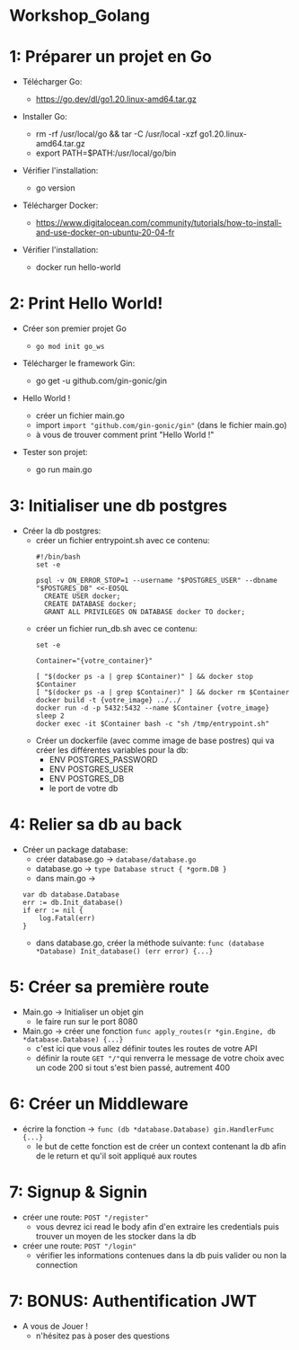 # Workshop_Golang

# 1: Préparer un projet en Go
  - Télécharger Go: 
    - https://go.dev/dl/go1.20.linux-amd64.tar.gz
    
  - Installer Go:
    - rm -rf /usr/local/go && tar -C /usr/local -xzf go1.20.linux-amd64.tar.gz
    - export PATH=$PATH:/usr/local/go/bin
  
  - Vérifier l'installation:
    - go version
  - Télécharger Docker:
    - https://www.digitalocean.com/community/tutorials/how-to-install-and-use-docker-on-ubuntu-20-04-fr
  - Vérifier l'installation:
    - docker run hello-world 

# 2: Print Hello World!
  - Créer son premier projet Go
    - ```go mod init go_ws```

  - Télécharger le framework Gin:
    - go get -u github.com/gin-gonic/gin

  - Hello World !
    - créer un fichier main.go
    - import ```import "github.com/gin-gonic/gin"``` (dans le fichier main.go)
    - à vous de trouver comment print "Hello World !"
    
  - Tester son projet:
    - go run main.go 

# 3: Initialiser une db postgres
  - Créer la db postgres:
    - créer un fichier entrypoint.sh avec ce contenu:
      ```
      #!/bin/bash
      set -e

      psql -v ON_ERROR_STOP=1 --username "$POSTGRES_USER" --dbname "$POSTGRES_DB" <<-EOSQL
	    CREATE USER docker;
	    CREATE DATABASE docker;
	    GRANT ALL PRIVILEGES ON DATABASE docker TO docker;
      ```
    - créer un fichier run_db.sh avec ce contenu:
      ```
      set -e

      Container="{votre_container}"

      [ "$(docker ps -a | grep $Container)" ] && docker stop $Container
      [ "$(docker ps -a | grep $Container)" ] && docker rm $Container
      docker build -t {votre_image} ../../
      docker run -d -p 5432:5432 --name $Container {votre_image}
      sleep 2
      docker exec -it $Container bash -c "sh /tmp/entrypoint.sh"
      ```
    - Créer un dockerfile (avec comme image de base postres) qui va créer les différentes variables pour la db:
      - ENV POSTGRES_PASSWORD
      - ENV POSTGRES_USER
      - ENV POSTGRES_DB
      - le port de votre db

# 4: Relier sa db au back
  - Créer un package database:
    - créer database.go -> ```database/database.go```
    - database.go -> ```
	type Database struct {
	*gorm.DB
	} ```
    - dans main.go ->
    ```
	var db database.Database
	err := db.Init_database()
	if err := nil {
		log.Fatal(err)
	}
	```
    - dans database.go, créer la méthode suivante: ```func (database *Database) Init_database() (err error) {...}```

# 5: Créer sa première route
  - Main.go -> Initialiser un objet gin
    - le faire run sur le port 8080
  - Main.go -> créer une fonction ```func apply_routes(r *gin.Engine, db *database.Database) {...}``` 
    * c'est ici que vous allez définir toutes les routes de votre API
    - définir la route ```GET "/"```qui renverra le message de votre choix avec un code 200 si tout s'est bien passé, autrement 400

# 6: Créer un Middleware
  - écrire la fonction -> ```func (db *database.Database) gin.HandlerFunc {...}```
    * le but de cette fonction est de créer un context contenant la db afin de le return et qu'il soit appliqué aux routes

# 7: Signup & Signin
  - créer une route: ```POST "/register"```
    * vous devrez ici read le body afin d'en extraire les credentials puis trouver un moyen de les stocker dans la db
  - créer une route: ```POST "/login"```
    - vérifier les informations contenues dans la db puis valider ou non la connection

# 7: BONUS: Authentification JWT
  - A vous de Jouer !
    * n'hésitez pas à poser des questions
